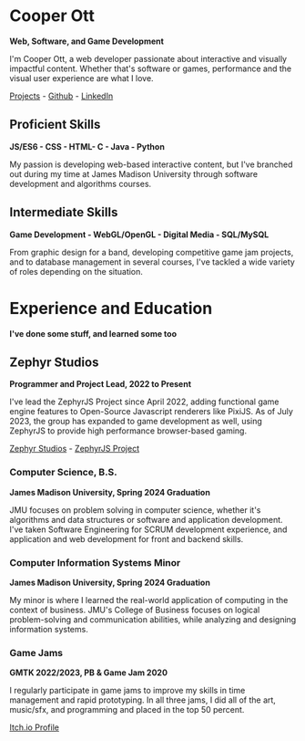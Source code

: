 # Cooper Ott
**Web, Software, and Game Development**

I'm Cooper Ott, a web developer passionate about interactive and visually impactful content. Whether that's software or games, performance and the visual user experience are what I love.

 [Projects](projects/README.md) - [Github](https://github.com/OttCS) - [LinkedIn](https://www.linkedin.com/in/ottcs20)

## Proficient Skills
**JS/ES6 - CSS - HTML- C - Java - Python**

My passion is developing web-based interactive content, but I've branched out during my time at James Madison University through software development and algorithms courses.

## Intermediate Skills
**Game Development - WebGL/OpenGL - Digital Media - SQL/MySQL**

From graphic design for a band, developing competitive game jam projects, and to database management in several courses, I've tackled a wide variety of roles depending on the situation.

# Experience and Education
**I've done some stuff, and learned some too**

## Zephyr Studios
**Programmer and Project Lead, 2022 to Present**

I've lead the ZephyrJS Project since April 2022, adding functional game engine features to Open-Source Javascript renderers like PixiJS. As of July 2023, the group has expanded to game development as well, using ZephyrJS to provide high performance browser-based gaming.

[Zephyr Studios](https://zephyrstudios.pages.dev/) - [ZephyrJS Project](https://github.com/ZephyrStudio/ZephyrJS)

### Computer Science, B.S.
**James Madison University, Spring 2024 Graduation**     

JMU focuses on problem solving in computer science, whether it's algorithms and data structures or software and application development. I've taken Software Engineering for SCRUM development experience, and application and web development for front and backend skills.

### Computer Information Systems Minor
**James Madison University, Spring 2024 Graduation** 

My minor is where I learned the real-world application of computing in the context of business. JMU's College of Business focuses on logical problem-solving and communication abilities, while analyzing and designing information systems.

### Game Jams
**GMTK 2022/2023, PB & Game Jam 2020**   

I regularly participate in game jams to improve my skills in time management and rapid prototyping. In all three jams, I did all of the art, music/sfx, and programming and placed in the top 50 percent.

[Itch.io Profile](https://itch.io/dashboard)